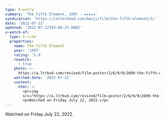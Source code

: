 ```yaml
---
type: h-entry
summary: 'The Fifth Element, 1997 - ★★★★★'
syndication: 'https://letterboxd.com/benji/film/the-fifth-element/3/'
date: '2022-07-22'
updated: '2022-07-22T03:06:27.000Z'
u-watch-of:
  type: h-cite
  properties:
    name: The Fifth Element
    year: '1997'
    rating: '5.0'
    rewatch:
      - true
    photo: >-
      https://a.ltrbxd.com/resized/film-poster/2/6/9/9/2699-the-fifth-element-0-600-0-900-crop.jpg?v=5f207d9244
    watched-date: '2022-07-22'
    content:
      html: >-
        <p><img
        src="https://a.ltrbxd.com/resized/film-poster/2/6/9/9/2699-the-fifth-element-0-600-0-900-crop.jpg?v=5f207d9244"/></p>
        <p>Watched on Friday July 22, 2022.</p>
---
```

Watched on Friday July 22, 2022.
